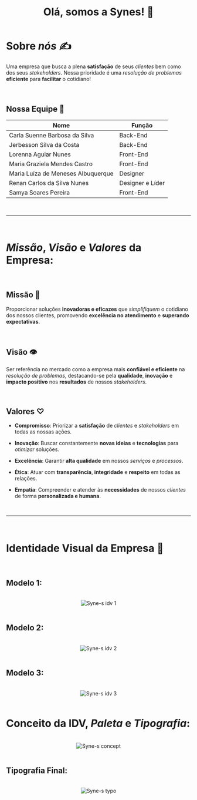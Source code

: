 <h1 align="center" style="border: none; margin-bottom: 0; text-decoration:none;">Olá, somos a Synes! 🧮</h1>

<br>

# Sobre *nós* ✍️
Uma empresa que busca a plena **satisfação** de seus *clientes* bem como dos seus *stakeholders*. Nossa prioridade é uma *resolução de problemas* **eficiente** para **facilitar** o cotidiano!

<br>

<a id="equipe"></a>
##  Nossa Equipe 🙋

| Nome                                | Função             |
|-------------------------------------|--------------------|
| Carla Suenne Barbosa da Silva       | Back-End           |
| Jerbesson Silva da Costa            | Back-End           |
| Lorenna Aguiar Nunes                | Front-End          |
| Maria Graziela Mendes Castro        | Front-End          |
| Maria Luíza de Meneses Albuquerque  | Designer           |
| Renan Carlos da Silva Nunes         | Designer e Líder   |
| Samya Soares Pereira                | Front-End          |


<br>
<hr>
<br>

# *Missão*, *Visão* e *Valores* da Empresa:

<br>

## Missão 🎯

Proporcionar soluções **inovadoras e eficazes** que *simplifiquem* o cotidiano dos nossos clientes, promovendo **excelência no atendimento** e **superando expectativas**.


<br>

## Visão 👁️

Ser referência no mercado como a empresa mais **confiável e eficiente** na *resolução de problemas*, destacando-se pela **qualidade**, **inovação** e **impacto positivo** nos **resultados** de nossos *stakeholders*.


<br>

## Valores ♡

- **Compromisso**: Priorizar a **satisfação** de *clientes* e *stakeholders* em todas as nossas ações.
  
- **Inovação**: Buscar constantemente **novas ideias** e **tecnologias** para *otimizar* soluções.
  
- **Excelência**: Garantir **alta qualidade** em nossos *serviços* e *processos*.
  
- **Ética**: Atuar com **transparência**, **integridade** e **respeito** em todas as relações.
  
- **Empatia**: Compreender e atender às **necessidades** de nossos *clientes* de forma **personalizada e humana**.

  
<br>
<hr>
<br>

# Identidade Visual da Empresa 🎨

<br>

## Modelo 1:

<br>

<div align="center" >
    <img src="https://github.com/user-attachments/assets/baef7c21-e747-4c0a-bc53-0b58a9b47af0" alt="Syne-s idv 1">   
</div>
<br>
 
## Modelo 2:
<br>
<div align="center" >
    <img src="https://github.com/user-attachments/assets/f93114d3-db93-4ed4-bbfc-1c86a198f9ac" alt="Syne-s idv 2">   
</div>
<br>

## Modelo 3:
<br>

<div align="center" >
    <img src="https://github.com/user-attachments/assets/7696aea1-34bf-4f74-90da-57dd7bf1bf91" alt="Syne-s idv 3">   
</div>
<br>

# Conceito da IDV, *Paleta* e *Tipografia*:

<br>

<div align="center" >
    <img src="https://github.com/user-attachments/assets/d2b9456b-55cc-4eda-8618-3cd2c97291ee" alt="Syne-s concept">   
</div>
<br>

## Tipografia Final:

<br>

<div align="center" >
    <img src="https://github.com/user-attachments/assets/a9caccee-b4cf-47fc-a0d1-06ce227c4740" alt="Syne-s typo">   
</div>

